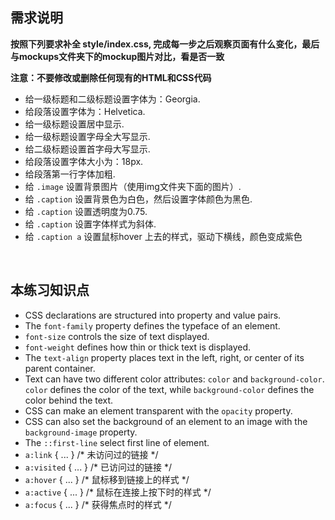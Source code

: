 ## 需求说明

**按照下列要求补全 style/index.css, 完成每一步之后观察页面有什么变化，最后与mockups文件夹下的mockup图片对比，看是否一致**

**注意：不要修改或删除任何现有的HTML和CSS代码**

- 给一级标题和二级标题设置字体为：Georgia.
- 给段落设置字体为：Helvetica.
- 给一级标题设置居中显示.
- 给一级标题设置字母全大写显示.
- 给二级标题设置首字母大写显示.
- 给段落设置字体大小为：18px.
- 给段落第一行字体加粗.
- 给 `.image` 设置背景图片（使用img文件夹下面的图片）. 
- 给 `.caption` 设置背景色为白色，然后设置字体颜色为黑色.
- 给 `.caption` 设置透明度为0.75.
- 给 `.caption` 设置字体样式为斜体.
- 给 `.caption a` 设置鼠标hover 上去的样式，驱动下横线，颜色变成紫色

<br>
  
## 本练习知识点
- CSS declarations are structured into property and value pairs.
- The `font-family` property defines the typeface of an element.
- `font-size` controls the size of text displayed.
- `font-weight` defines how thin or thick text is displayed.
- The `text-align` property places text in the left, right, or center of its parent container.
- Text can have two different color attributes: `color` and `background-color`. `color` defines the color of the text, while `background-color` defines the color behind the text.
- CSS can make an element transparent with the `opacity` property.
- CSS can also set the background of an element to an image with the `background-image` property.
- The `::first-line` select first line of element.
- `a:link`    { ... }   /* 未访问过的链接 */
- `a:visited` { ... }   /* 已访问过的链接 */ 
- `a:hover`   { ... }   /* 鼠标移到链接上的样式 */
- `a:active`  { ... }   /* 鼠标在连接上按下时的样式 */
- `a:focus`   { ... }   /* 获得焦点时的样式 */

